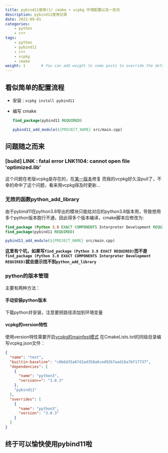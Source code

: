 ```yaml
---
title: pybind11使用(1) cmake + vcpkg 环境配置以及一些坑
description: pybind11使用记录
date: 2022-09-01
categories:
    - python
    - c++
tags:
    - python
    - pybind11
    - c++
    - vcpkg
    - cmake
weight: 1       # You can add weight to some posts to override the default sorting (date descending)
---
```


## 看似简单的配置流程

* 安装 : ```vcpkg install pybind11```
* 编写 cmake

  ```cmake
  find_package(pybind11 REQUIRED)

  pybind11_add_module(${PROJECT_NAME} src/main.cpp)
  ```

## 问题随之而来

### [build] LINK : fatal error LNK1104: cannot open file 'optimized.lib'

这个问题在老版vcpkg是存在的，在[某一版本](https://github.com/microsoft/vcpkg/pull/26239)修复
而我的vcpkg好久没pull了，不幸的命中了这个问题，看来用vcpkg得及时更新...

### 无效的函数python_add_library

由于pybind11在python3.8导出的模块只能给对应的python3.8版本用，导致想用多个python版本跑行不通，因此得多个版本编译，cmake脚本应修改为:

```cmake
find_package (Python 3.8 EXACT COMPONENTS Interpreter Development REQUIRED)
find_package(pybind11 REQUIRED)

pybind11_add_module(${PROJECT_NAME} src/main.cpp)
```

**这里有个坑，如果写```find_package (Python 3.8 EXACT REQUIRED)```而不是```find_package (Python 3.8 EXACT COMPONENTS Interpreter Development REQUIRED)```就会提示找不到```python_add_library```**

### python的版本管理

主要有两种方法：

#### 手动安装python版本

下载python并安装，注意要把路径添加到环境变量

#### vcpkg的version特性

使用version特性需要开启[vcpkg的mainfest模式](https://vcpkg.io/en/docs/users/versioning.html)
在CmakeLists.txt的同级目录编写vcpkg.json文件：

```json
{
  "name": "test",
  "builtin-baseline": "c0b6d35a67d2ad358a6ced92b7aad16a7bf17737",
  "dependencies": [
    {
      "name": "python3",
      "version>=": "3.8.3"
    },
    "pybind11"
  ],
  "overrides": [
    {
      "name": "python3",
      "version": "3.8.3"
    }
  ]
}
```

## 终于可以愉快使用pybind11啦
